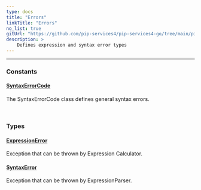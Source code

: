 ```yaml
---
type: docs
title: "Errors"
linkTitle: "Errors"
no_list: true
gitUrl: "https://github.com/pip-services4/pip-services4-go/tree/main/pip-services4-expressions-go"
description: >
    Defines expression and syntax error types
---
```

---
<div class="module-body"> 

### Constants

#### [SyntaxErrorCode](../errors/syntax_error_code)
The SyntaxErrorCode class defines general syntax errors.

<br>

### Types

#### [ExpressionError](../errors/expression_error)
Exception that can be thrown by Expression Calculator.

#### [SyntaxError](../errors/syntax_error)
Exception that can be thrown by ExpressionParser.


</div>


